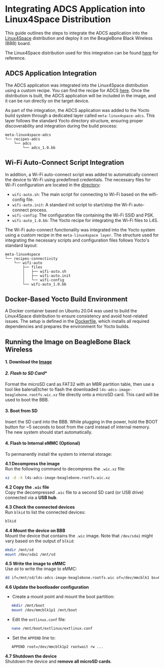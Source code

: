 # Integrating ADCS Application into Linux4Space Distribution

This guide outlines the steps to integrate the ADCS application into the [Linux4Space](https://linux4space.org) distribution and deploy it on the BeagleBone Black Wireless (BBB) board.

The Linux4Space distribution used for this integration can be found [here](https://gitlab.com/linux4space/BBW-ADCS) for reference.

## ADCS Application Integration

The ADCS application was integrated into the Linux4Space distribution using a custom recipe. You can find the recipe for ADCS [here](/L4S_yocto_files/adcs/adcs_1.0.bb).
Once the distribution is built, the ADCS application will be included in the image, and it can be run directly on the target device.

As part of the integration, the ADCS application was added to the Yocto build system through a dedicated layer called `meta-linux4space-adcs`. This layer follows the standard Yocto directory structure, ensuring proper discoverability and integration during the build process:
```
meta-linux4space-adcs
└── recipes-adcs
    └── adcs
        └── adcs_1.0.bb
```

## Wi-Fi Auto-Connect Script Integration
In addition, a Wi-Fi auto-connect script was added to automatically connect the device to Wi-Fi using predefined credentials. The necessary files for Wi-Fi configuration are located in the  [directory](/L4S_yocto_files/wifi-connection):

- `wifi-auto.sh`: The main script for connecting to Wi-Fi based on the wifi-config file.
- `wifi-auto.init`: A standard init script to start/stop the Wi-Fi auto-connect process.
- `wifi-config`: The configuration file containing the Wi-Fi SSID and PSK.
- `wifi-auto_1.0.bb`: The Yocto recipe for integrating the Wi-Fi files to L4S.

The Wi-Fi auto-connect functionality was integrated into the Yocto system using a custom recipe in the `meta-linux4space layer`. The structure used for integrating the necessary scripts and configuration files follows Yocto's standard layout:

```
meta-linux4space
└── recipes-connectivity
    └── wifi-auto
        ├── files
        │   ├── wifi-auto.sh
        │   ├── wifi-auto.init
        │   └── wifi-config
        └── wifi-auto_1.0.bb
```

## Docker-Based Yocto Build Environment
A Docker container based on Ubuntu 20.04 was used to build the Linux4Space distribution to ensure consistency and avoid host-related issues. The setup is defined in the [Dockerfile](/L4S_yocto_files/Dockerfile), which installs all required dependencies and prepares the environment for Yocto builds.



## Running the Image on BeagleBone Black Wireless

#### **1. Download the [Image](L4S_yocto_files/l4s-adcs-image-beaglebone.rootfs.wic.xz)** 

#### *2. Flash to SD Card**

Format the microSD card as FAT32 with an MBR partition table, then use a tool like balenaEtcher to flash the downloaded `l4s-adcs-image-beaglebone.rootfs.wic.xz` file directly onto a microSD card. This card will be used to boot the BBB.

#### **3. Boot from SD**

Insert the SD card into the BBB. While plugging in the power, hold the BOOT button for ~5 seconds to boot from the card instead of internal memory. The new system should start automatically.

#### **4. Flash to Internal eMMC (Optional)**

To permanently install the system to internal storage:

**4.1 Decompress the image**  
Run the following command to decompress the `.wic.xz` file: 
```bash
xz -d -k l4s-adcs-image-beaglebone.rootfs.wic.xz
```

**4.2 Copy the `.wic` file**  
Copy the decompressed `.wic` file to a second SD card (or USB drive) connected via a **USB hub**.


**4.3 Check the connected devices**  
Run `blkid` to list the connected devices:
```bash
blkid
```

**4.4 Mount the device on BBB**  
Mount the device that contains the `.wic` image. Note that `/dev/sda1` might vary based on the output of `blkid`:
```bash
mkdir /mnt/sd
mount /dev/sda1 /mnt/sd
```

**4.5 Write the image to eMMC**  
Use `dd` to write the image to eMMC:
```bash
dd if=/mnt/sd/l4s-adcs-image-beaglebone.rootfs.wic of=/dev/mmcblk1 bs=64K
```

**4.6 Update the bootloader configuration**
- Create a mount point and mount the boot partition: 
```bash
   mkdir /mnt/boot
   mount /dev/mmcblk1p1 /mnt/boot
```

- Edit the `extlinux.conf` file: 
```bash
   nano /mnt/boot/extlinux/extlinux.conf
   ```

- Set the `APPEND` line to: 
```bash
   APPEND root=/dev/mmcblk1p2 rootwait rw ...
  ```

**4.7 Shutdown the device**  
Shutdown the device and **remove all microSD cards**.
